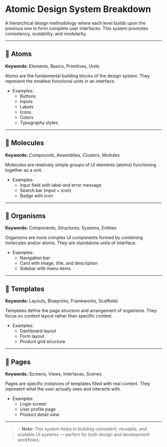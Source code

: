 # Atomic Design System Breakdown

A hierarchical design methodology where each level builds upon the previous one to form complete user interfaces. This system promotes consistency, scalability, and modularity.

---

## 🔹 Atoms

**Keywords:** Elements, Basics, Primitives, Units

Atoms are the fundamental building blocks of the design system. They represent the smallest functional units in an interface.

- Examples:
  - Buttons
  - Inputs
  - Labels
  - Icons
  - Colors
  - Typography styles

---

## 🔸 Molecules

**Keywords:** Compounds, Assemblies, Clusters, Modules

Molecules are relatively simple groups of UI elements (atoms) functioning together as a unit.

- Examples:
  - Input field with label and error message
  - Search bar (input + icon)
  - Badge with icon

---

## 🔷 Organisms

**Keywords:** Components, Structures, Systems, Entities

Organisms are more complex UI components formed by combining molecules and/or atoms. They are standalone units of interface.

- Examples:
  - Navigation bar
  - Card with image, title, and description
  - Sidebar with menu items

---

## 🧩 Templates

**Keywords:** Layouts, Blueprints, Frameworks, Scaffolds

Templates define the page structure and arrangement of organisms. They focus on content layout rather than specific content.

- Examples:
  - Dashboard layout
  - Form layout
  - Product grid structure

---

## 📄 Pages

**Keywords:** Screens, Views, Interfaces, Scenes

Pages are specific instances of templates filled with real content. They represent what the user actually sees and interacts with.

- Examples:
  - Login screen
  - User profile page
  - Product detail view

---

> 💡 **Note:** This system helps in building consistent, reusable, and scalable UI systems — perfect for both design and development workflows.

